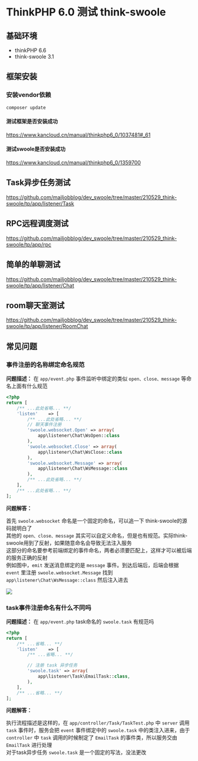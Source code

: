 # ThinkPHP 6.0 测试 think-swoole

## 基础环境

- thinkPHP 6.6
- think-swoole 3.1

## 框架安装

### 安装vendor依赖

```shell
composer update
```

#### 测试框架是否安装成功

https://www.kancloud.cn/manual/thinkphp6_0/1037481#_61

#### 测试swoole是否安装成功

https://www.kancloud.cn/manual/thinkphp6_0/1359700

## Task异步任务测试

https://github.com/mailjobblog/dev_swoole/tree/master/210529_think-swoole/tp/app/listener/Task

## RPC远程调度测试

https://github.com/mailjobblog/dev_swoole/tree/master/210529_think-swoole/tp/app/rpc

## 简单的单聊测试

https://github.com/mailjobblog/dev_swoole/tree/master/210529_think-swoole/tp/app/listener/Chat

## room聊天室测试

https://github.com/mailjobblog/dev_swoole/tree/master/210529_think-swoole/tp/app/listener/RoomChat

## 常见问题

### 事件注册的名称绑定命名规范

**问题描述：** 在 `app/event.php` 事件监听中绑定的类似 `open、close、message` 等命名上面有什么规范

```php
<?php
return [
    /** ...此处省略... **/
    'listen'    => [
        /** ...此处省略... **/
        // 聊天事件注册
        'swoole.websocket.Open' => array(
            app\listener\Chat\WsOpen::class
        ),
        'swoole.websocket.Close' => array(
            app\listener\Chat\WsClose::class
        ),
        'swoole.websocket.Message' => array(
            app\listener\Chat\WsMessage::class
        ),
        /** ...此处省略... **/
    ],
    /** ...此处省略... **/
];
```

**问题解答：**

首先 `swoole.websocket` 命名是一个固定的命名，可以追一下 think-swoole的源码就明白了  
其他的 `open、close、message` 其实可以自定义命名，但是也有规范。实际think-swoole用到了反射，如果随意命名会导致无法注入服务   
这部分的命名要参考前端绑定的事件命名，两者必须要匹配上，这样才可以被后端的服务正确的反射   
例如图中，`emit` 发送消息绑定的是 `message` 事件。到达后端后，后端会根据 `event` 里注册 `swoole.websocket.Message` 找到 `app\listener\Chat\WsMessage::class` 然后注入进去

![](http://img.github.mailjob.net/20210531202737.png)

### task事件注册命名有什么不同吗

**问题描述：** 在 `app/event.php` task命名的 `swoole.task` 有规范吗

```php
<?php
return [
    /** ...省略... **/
    'listen'    => [
        /** ...省略... **/

        // 注册 task 异步任务
        'swoole.task' => array(
            app\listener\Task\EmailTask::class,
        ),
    ],
    /** ...省略... **/
];
```

**问题解答：**

执行流程描述是这样的，在 `app/controller/Task/TaskTest.php` 中 `server` 调用 `task` 事件时，服务会把 `event` 事件绑定中的 `swoole.task` 中的类注入进来，由于 `controller` 中 `task` 调用的时候制定了 `EmailTask` 的事件类，所以服务交由 `EmailTask` 进行处理  
对于task异步任务 `swoole.task` 是一个固定的写法，没法更改

